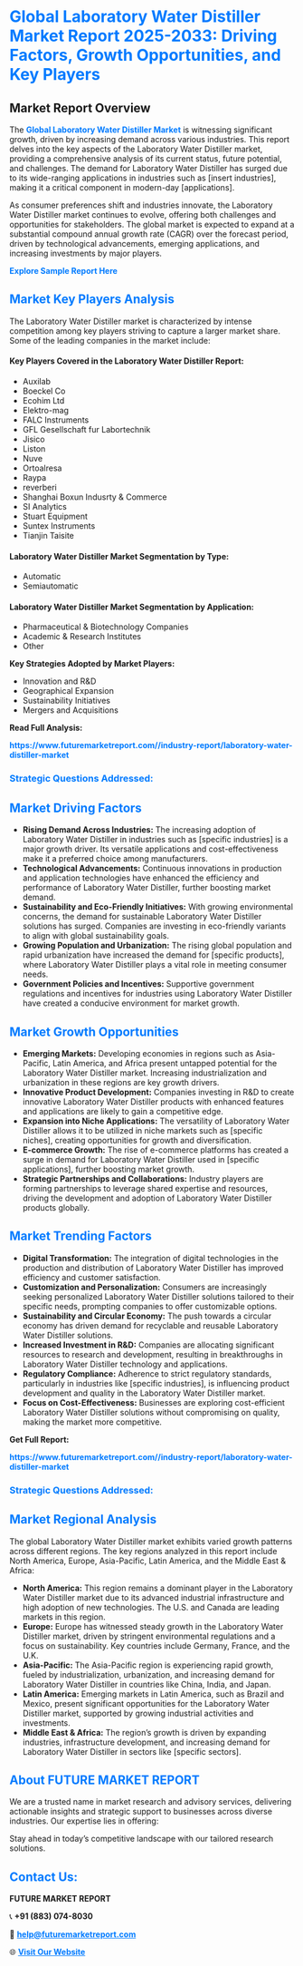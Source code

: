 <h1 style="color: #007BFF;">Global Laboratory Water Distiller Market Report 2025-2033: Driving Factors, Growth Opportunities, and Key Players</h1>

<section id="overview">
<h2>Market Report Overview</h2>
<p>The <a href="https://www.futuremarketreport.com//industry-report/laboratory-water-distiller-market" style="color: #007BFF; text-decoration: none;"><strong>Global Laboratory Water Distiller Market</strong></a> is witnessing significant growth, driven by increasing demand across various industries. This report delves into the key aspects of the Laboratory Water Distiller market, providing a comprehensive analysis of its current status, future potential, and challenges. The demand for Laboratory Water Distiller has surged due to its wide-ranging applications in industries such as [insert industries], making it a critical component in modern-day [applications].</p>
<p>As consumer preferences shift and industries innovate, the Laboratory Water Distiller market continues to evolve, offering both challenges and opportunities for stakeholders. The global market is expected to expand at a substantial compound annual growth rate (CAGR) over the forecast period, driven by technological advancements, emerging applications, and increasing investments by major players.</p>
</section>

<section id="overview">
<p><a href="https://www.futuremarketreport.com//request-sample/reportId=48935" style="color: #007BFF; text-decoration: none;"><strong>Explore Sample Report Here</strong></a></p>
</section>

<section id="key-players">
<h2 style="color: #007BFF;">Market Key Players Analysis</h2>
<p>The Laboratory Water Distiller market is characterized by intense competition among key players striving to capture a larger market share. Some of the leading companies in the market include:</p>
<h4>Key Players Covered in the Laboratory Water Distiller Report:</h4>
<ul><li>Auxilab</li><li>Boeckel Co</li><li>Ecohim Ltd</li><li>Elektro-mag</li><li>FALC Instruments</li><li>GFL Gesellschaft fur Labortechnik</li><li>Jisico</li><li>Liston</li><li>Nuve</li><li>Ortoalresa</li><li>Raypa</li><li>reverberi</li><li>Shanghai Boxun Indusrty &amp; Commerce</li><li>SI Analytics</li><li>Stuart Equipment</li><li>Suntex Instruments</li><li>Tianjin Taisite</li></ul>
<h4>Laboratory Water Distiller Market Segmentation by Type:</h4>
<ul><li>Automatic</li><li>Semiautomatic</li></ul>

<h4>Laboratory Water Distiller Market Segmentation by Application:</h4>
<ul><li>Pharmaceutical &amp; Biotechnology Companies</li><li>Academic &amp; Research Institutes</li><li>Other</li></ul>
<p><strong>Key Strategies Adopted by Market Players:</strong></p>
<ul>
<li>Innovation and R&D</li>
<li>Geographical Expansion</li>
<li>Sustainability Initiatives</li>
<li>Mergers and Acquisitions</li>
</ul>
</section>

<section>
<p><strong>Read Full Analysis: </strong></p><a href="https://www.futuremarketreport.com//industry-report/laboratory-water-distiller-market" style="color: #007BFF; text-decoration: none;"><strong>https://www.futuremarketreport.com//industry-report/laboratory-water-distiller-market</strong></a>
<h3 style="color: #007BFF;">Strategic Questions Addressed:</h3>
</section>

<section id="driving-factors">
<h2 style="color: #007BFF;">Market Driving Factors</h2>
<ul>
<li><strong>Rising Demand Across Industries:</strong> The increasing adoption of Laboratory Water Distiller in industries such as [specific industries] is a major growth driver. Its versatile applications and cost-effectiveness make it a preferred choice among manufacturers.</li>
<li><strong>Technological Advancements:</strong> Continuous innovations in production and application technologies have enhanced the efficiency and performance of Laboratory Water Distiller, further boosting market demand.</li>
<li><strong>Sustainability and Eco-Friendly Initiatives:</strong> With growing environmental concerns, the demand for sustainable Laboratory Water Distiller solutions has surged. Companies are investing in eco-friendly variants to align with global sustainability goals.</li>
<li><strong>Growing Population and Urbanization:</strong> The rising global population and rapid urbanization have increased the demand for [specific products], where Laboratory Water Distiller plays a vital role in meeting consumer needs.</li>
<li><strong>Government Policies and Incentives:</strong> Supportive government regulations and incentives for industries using Laboratory Water Distiller have created a conducive environment for market growth.</li>
</ul>
</section>

<section id="growth-opportunities">
<h2 style="color: #007BFF;">Market Growth Opportunities</h2>
<ul>
<li><strong>Emerging Markets:</strong> Developing economies in regions such as Asia-Pacific, Latin America, and Africa present untapped potential for the Laboratory Water Distiller market. Increasing industrialization and urbanization in these regions are key growth drivers.</li>
<li><strong>Innovative Product Development:</strong> Companies investing in R&D to create innovative Laboratory Water Distiller products with enhanced features and applications are likely to gain a competitive edge.</li>
<li><strong>Expansion into Niche Applications:</strong> The versatility of Laboratory Water Distiller allows it to be utilized in niche markets such as [specific niches], creating opportunities for growth and diversification.</li>
<li><strong>E-commerce Growth:</strong> The rise of e-commerce platforms has created a surge in demand for Laboratory Water Distiller used in [specific applications], further boosting market growth.</li>
<li><strong>Strategic Partnerships and Collaborations:</strong> Industry players are forming partnerships to leverage shared expertise and resources, driving the development and adoption of Laboratory Water Distiller products globally.</li>
</ul>
</section>

<section id="trending-factors">
<h2 style="color: #007BFF;">Market Trending Factors</h2>
<ul>
<li><strong>Digital Transformation:</strong> The integration of digital technologies in the production and distribution of Laboratory Water Distiller has improved efficiency and customer satisfaction.</li>
<li><strong>Customization and Personalization:</strong> Consumers are increasingly seeking personalized Laboratory Water Distiller solutions tailored to their specific needs, prompting companies to offer customizable options.</li>
<li><strong>Sustainability and Circular Economy:</strong> The push towards a circular economy has driven demand for recyclable and reusable Laboratory Water Distiller solutions.</li>
<li><strong>Increased Investment in R&D:</strong> Companies are allocating significant resources to research and development, resulting in breakthroughs in Laboratory Water Distiller technology and applications.</li>
<li><strong>Regulatory Compliance:</strong> Adherence to strict regulatory standards, particularly in industries like [specific industries], is influencing product development and quality in the Laboratory Water Distiller market.</li>
<li><strong>Focus on Cost-Effectiveness:</strong> Businesses are exploring cost-efficient Laboratory Water Distiller solutions without compromising on quality, making the market more competitive.</li>
</ul>
</section>

<section>
<p><strong>Get Full Report: </strong></p><a href="https://www.futuremarketreport.com//industry-report/laboratory-water-distiller-market" style="color: #007BFF; text-decoration: none;"><strong>https://www.futuremarketreport.com//industry-report/laboratory-water-distiller-market</strong></a>
<h3 style="color: #007BFF;">Strategic Questions Addressed:</h3>
</section>


<section id="regional-analysis">
<h2 style="color: #007BFF;">Market Regional Analysis</h2>
<p>The global Laboratory Water Distiller market exhibits varied growth patterns across different regions. The key regions analyzed in this report include North America, Europe, Asia-Pacific, Latin America, and the Middle East & Africa:</p>
<ul>
<li><strong>North America:</strong> This region remains a dominant player in the Laboratory Water Distiller market due to its advanced industrial infrastructure and high adoption of new technologies. The U.S. and Canada are leading markets in this region.</li>
<li><strong>Europe:</strong> Europe has witnessed steady growth in the Laboratory Water Distiller market, driven by stringent environmental regulations and a focus on sustainability. Key countries include Germany, France, and the U.K.</li>
<li><strong>Asia-Pacific:</strong> The Asia-Pacific region is experiencing rapid growth, fueled by industrialization, urbanization, and increasing demand for Laboratory Water Distiller in countries like China, India, and Japan.</li>
<li><strong>Latin America:</strong> Emerging markets in Latin America, such as Brazil and Mexico, present significant opportunities for the Laboratory Water Distiller market, supported by growing industrial activities and investments.</li>
<li><strong>Middle East & Africa:</strong> The region’s growth is driven by expanding industries, infrastructure development, and increasing demand for Laboratory Water Distiller in sectors like [specific sectors].</li>
</ul>
</section>

<footer>
<h2 style="color: #007BFF;">About FUTURE MARKET REPORT</h2>
<p>We are a trusted name in market research and advisory services, delivering actionable insights and strategic support to businesses across diverse industries. Our expertise lies in offering:</p>

<p>Stay ahead in today’s competitive landscape with our tailored research solutions.</p>

<h2 style="color: #007BFF;">Contact Us:</h2>
<p><strong>FUTURE MARKET REPORT</strong></p>
<p>📞 <strong>+91 (883) 074-8030</strong></p>
<p>📧 <strong><a href="mailto:help@futuremarketreport.com" style="color: #007BFF;">help@futuremarketreport.com</a></strong></p>
<p>🌐 <strong><a href="https://www.futuremarketreport.com/" style="color: #007BFF;">Visit Our Website</a></strong></p>
</footer>